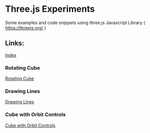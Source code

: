 # Three.js Experiments

Some examples and code snippets using three.js Javascript Library ( https://threejs.org/ ) 

## Links:

[Index](https://add101.github.io/Three.js_CodeSnippets/)


### Rotating Cube

[Rotating Cube](https://add101.github.io/Three.js_CodeSnippets/001brotatingcube-shaded.html)

### Drawing Lines

[Drawing Lines](https://add101.github.io/Three.js_CodeSnippets/002drawinglines.htmll)

### Cube with Orbit Controls
[Cube with Orbit Controls](https://add101.github.io/Three.js_CodeSnippets/003drawlines-cube-orbit.html)








